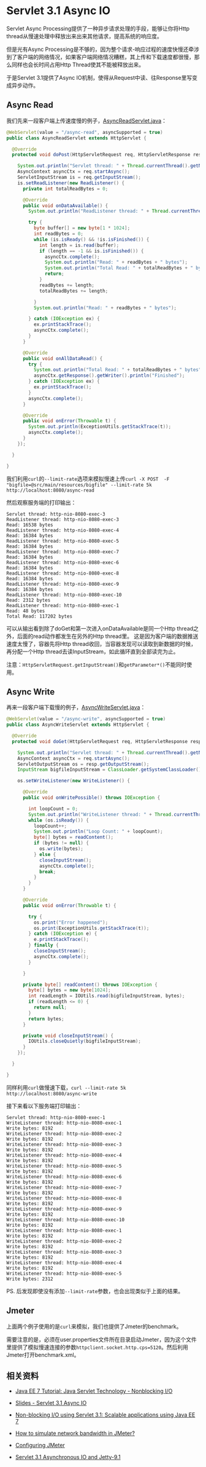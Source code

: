 # Servlet 3.1 Async IO

Servlet Async Processing提供了一种异步请求处理的手段，能够让你将Http thread从慢速处理中释放出来出来其他请求，提高系统的响应度。

但是光有Async Processing是不够的，因为整个请求-响应过程的速度快慢还牵涉到了客户端的网络情况，如果客户端网络情况糟糕，其上传和下载速度都很慢，那么同样也会长时间占用Http Thread使其不能被释放出来。

于是Servlet 3.1提供了Async IO机制，使得从Request中读、往Response里写变成异步动作。

## Async Read

我们先来一段客户端上传速度慢的例子，[AsyncReadServlet.java][src-AsyncReadServlet]：

```java
@WebServlet(value = "/async-read", asyncSupported = true)
public class AsyncReadServlet extends HttpServlet {

  @Override
  protected void doPost(HttpServletRequest req, HttpServletResponse resp) throws ServletException, IOException {

    System.out.println("Servlet thread: " + Thread.currentThread().getName());
    AsyncContext asyncCtx = req.startAsync();
    ServletInputStream is = req.getInputStream();
    is.setReadListener(new ReadListener() {
      private int totalReadBytes = 0;

      @Override
      public void onDataAvailable() {
        System.out.println("ReadListener thread: " + Thread.currentThread().getName());

        try {
          byte buffer[] = new byte[1 * 1024];
          int readBytes = 0;
          while (is.isReady() && !is.isFinished()) {
            int length = is.read(buffer);
            if (length == -1 && is.isFinished()) {
              asyncCtx.complete();
              System.out.println("Read: " + readBytes + " bytes");
              System.out.println("Total Read: " + totalReadBytes + " bytes");
              return;
            }
            readBytes += length;
            totalReadBytes += length;

          }
          System.out.println("Read: " + readBytes + " bytes");

        } catch (IOException ex) {
          ex.printStackTrace();
          asyncCtx.complete();
        }
      }

      @Override
      public void onAllDataRead() {
        try {
          System.out.println("Total Read: " + totalReadBytes + " bytes");
          asyncCtx.getResponse().getWriter().println("Finished");
        } catch (IOException ex) {
          ex.printStackTrace();
        }
        asyncCtx.complete();
      }

      @Override
      public void onError(Throwable t) {
        System.out.println(ExceptionUtils.getStackTrace(t));
        asyncCtx.complete();
      }
    });

  }

}
```

我们利用`curl`的`--limit-rate`选项来模拟慢速上传``curl -X POST  -F "bigfile=@src/main/resources/bigfile" --limit-rate 5k http://localhost:8080/async-read``

然后观察服务端的打印输出：

```
Servlet thread: http-nio-8080-exec-3
ReadListener thread: http-nio-8080-exec-3
Read: 16538 bytes
ReadListener thread: http-nio-8080-exec-4
Read: 16384 bytes
ReadListener thread: http-nio-8080-exec-5
Read: 16384 bytes
ReadListener thread: http-nio-8080-exec-7
Read: 16384 bytes
ReadListener thread: http-nio-8080-exec-6
Read: 16384 bytes
ReadListener thread: http-nio-8080-exec-8
Read: 16384 bytes
ReadListener thread: http-nio-8080-exec-9
Read: 16384 bytes
ReadListener thread: http-nio-8080-exec-10
Read: 2312 bytes
ReadListener thread: http-nio-8080-exec-1
Read: 48 bytes
Total Read: 117202 bytes
```

可以从输出看到除了doGet和第一次进入onDataAvailable是同一个Http thread之外，后面的read动作都发生在另外的Http thread里。
这是因为客户端的数据推送速度太慢了，容器先将Http thread收回，当容器发现可以读取到新数据的时候，再分配一个Http thread去读InputStream，如此循环直到全部读完为止。

注意：`HttpServletRequest.getInputStream()`和`getParameter*()`不能同时使用。

## Async Write

再来一段客户端下载慢的例子，[AsyncWriteServlet.java][src-AsyncWriteServlet]：

```java
@WebServlet(value = "/async-write", asyncSupported = true)
public class AsyncWriteServlet extends HttpServlet {

  @Override
  protected void doGet(HttpServletRequest req, HttpServletResponse resp) throws ServletException, IOException {

    System.out.println("Servlet thread: " + Thread.currentThread().getName());
    AsyncContext asyncCtx = req.startAsync();
    ServletOutputStream os = resp.getOutputStream();
    InputStream bigfileInputStream = ClassLoader.getSystemClassLoader().getResourceAsStream("bigfile");

    os.setWriteListener(new WriteListener() {

      @Override
      public void onWritePossible() throws IOException {

        int loopCount = 0;
        System.out.println("WriteListener thread: " + Thread.currentThread().getName());
        while (os.isReady()) {
          loopCount++;
          System.out.println("Loop Count: " + loopCount);
          byte[] bytes = readContent();
          if (bytes != null) {
            os.write(bytes);
          } else {
            closeInputStream();
            asyncCtx.complete();
            break;
          }
        }
      }

      @Override
      public void onError(Throwable t) {

        try {
          os.print("Error happened");
          os.print(ExceptionUtils.getStackTrace(t));
        } catch (IOException e) {
          e.printStackTrace();
        } finally {
          closeInputStream();
          asyncCtx.complete();
        }

      }

      private byte[] readContent() throws IOException {
        byte[] bytes = new byte[1024];
        int readLength = IOUtils.read(bigfileInputStream, bytes);
        if (readLength <= 0) {
          return null;
        }
        return bytes;
      }

      private void closeInputStream() {
        IOUtils.closeQuietly(bigfileInputStream);
      }
    });

  }

}
```

同样利用`curl`做慢速下载，``curl --limit-rate 5k http://localhost:8080/async-write``

接下来看以下服务端打印输出：

```
Servlet thread: http-nio-8080-exec-1
WriteListener thread: http-nio-8080-exec-1
Write bytes: 8192
WriteListener thread: http-nio-8080-exec-2
Write bytes: 8192
WriteListener thread: http-nio-8080-exec-3
Write bytes: 8192
WriteListener thread: http-nio-8080-exec-4
Write bytes: 8192
WriteListener thread: http-nio-8080-exec-5
Write bytes: 8192
WriteListener thread: http-nio-8080-exec-6
Write bytes: 8192
WriteListener thread: http-nio-8080-exec-7
Write bytes: 8192
WriteListener thread: http-nio-8080-exec-8
Write bytes: 8192
WriteListener thread: http-nio-8080-exec-9
Write bytes: 8192
WriteListener thread: http-nio-8080-exec-10
Write bytes: 8192
WriteListener thread: http-nio-8080-exec-1
Write bytes: 8192
WriteListener thread: http-nio-8080-exec-2
Write bytes: 8192
WriteListener thread: http-nio-8080-exec-3
Write bytes: 8192
WriteListener thread: http-nio-8080-exec-4
Write bytes: 8192
WriteListener thread: http-nio-8080-exec-5
Write bytes: 2312
```

PS. 后发现即使没有添加`--limit-rate`参数，也会出现类似于上面的结果。

## Jmeter

上面两个例子使用的是`curl`来模拟，我们也提供了Jmeter的benchmark。

需要注意的是，必须在user.properties文件所在目录启动Jmeter，因为这个文件里提供了模拟慢速连接的参数`httpclient.socket.http.cps=5120`。然后利用Jmeter打开benchmark.xml。


## 相关资料

* [Java EE 7 Tutorial: Java Servlet Technology - Nonblocking I/O][ref-1]
* [Slides - Servlet 3.1 Async IO][ref-2]
* [Non-blocking I/O using Servlet 3.1: Scalable applications using Java EE 7][ref-3]
* [How to simulate network bandwidth in JMeter?][ref-4]
* [Configuring JMeter][ref-5]
* [Servlet 3.1 Asynchronous IO and Jetty-9.1][ref-6]

  [ref-1]: https://docs.oracle.com/javaee/7/tutorial/servlets013.htm
  [ref-2]: https://www.slideshare.net/SimoneBordet/servlet-31-async-io
  [ref-3]: https://blogs.oracle.com/arungupta/non-blocking-io-using-servlet-31:-scalable-applications-using-java-ee-7-totd-188
  [ref-4]: https://wiki.apache.org/jmeter/Controlling%20Bandwidth%20in%20JMeter%20to%20simulate%20different%20networks
  [ref-5]: http://jmeter.apache.org/usermanual/get-started.html#configuring_jmeter
  [ref-6]: https://webtide.com/servlet-3-1-async-io-and-jetty/
  [src-AsyncReadServlet]:  src/main/java/me/chanjar/learning/AsyncReadServlet.java
  [src-AsyncWriteServlet]: src/main/java/me/chanjar/learning/AsyncWriteServlet.java
